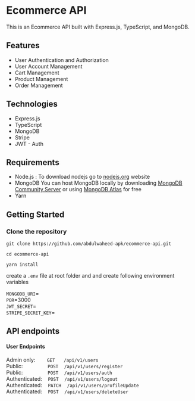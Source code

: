 # Ecommerce API

This is an Ecommerce API built with Express.js, TypeScript, and MongoDB.

## Features

- User Authentication and Authorization
- User Account Management
- Cart Management
- Product Management
- Order Management

## Technologies

- Express.js
- TypeScript
- MongoDB
- Stripe
- JWT - Auth

## Requirements

- Node.js : To download nodejs go to [nodejs.org](https://nodejs.org/en) website
- MongoDB You can host MongoDB locally by downloading [MongoDB Community Server](https://www.mongodb.com/try/download/community) or using [MongoDB Atlas](https://www.mongodb.com/atlas) for free
- Yarn

## Getting Started

### Clone the repository
```
git clone https://github.com/abdulwaheed-apk/ecommerce-api.git

cd ecommerce-api

yarn install
```
create a `.env` file at root folder and and create following environment variables 

`MONGODB_URI`=  <br>
`POR`=3000  <br>
`JWT_SECRET`= <br>
`STRIPE_SECRET_KEY`=


## API endpoints
#### User Endpoints

Admin only: &nbsp;&nbsp;&nbsp;&nbsp;&nbsp;&nbsp; `GET` &nbsp;&nbsp;&nbsp;&nbsp;  `/api/v1/users`  <br>
Public: &nbsp;&nbsp;&nbsp;&nbsp;&nbsp;&nbsp;&nbsp;&nbsp;&nbsp;&nbsp;&nbsp;&nbsp;&nbsp;&nbsp;&nbsp; `POST` &nbsp;&nbsp; `/api/v1/users/register`  <br>
Public: &nbsp;&nbsp;&nbsp;&nbsp;&nbsp;&nbsp;&nbsp;&nbsp;&nbsp;&nbsp;&nbsp;&nbsp;&nbsp;&nbsp;&nbsp; `POST` &nbsp;&nbsp; `/api/v1/users/auth` <br>
Authenticated: &nbsp;&nbsp; `POST` &nbsp;&nbsp; `/api/v1/users/logout` <br>
Authenticated: &nbsp;&nbsp; `PATCH` &nbsp;&nbsp; `/api/v1/users/profileUpdate`  <br>
Authenticated: &nbsp;&nbsp; `POST` &nbsp;&nbsp; `/api/v1/users/deleteUser` <br>